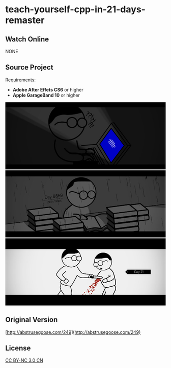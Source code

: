 # teach-yourself-cpp-in-21-days-remaster

## Watch Online

NONE

## Source Project

Requirements:

* **Adobe After Effets CS6** or higher
* **Apple GarageBand 10** or higher

![](img/Teach_Yourself_Cpp_in_21_Days_(0.00.29.18).jpg)
![](img/Teach_Yourself_Cpp_in_21_Days_(0.00.42.01).jpg)
![](img/Teach_Yourself_Cpp_in_21_Days_(0.00.59.14).jpg)

## Original Version

[http://abstrusegoose.com/249](http://abstrusegoose.com/249)

## License

[CC BY-NC 3.0 CN](https://creativecommons.org/licenses/by-nc/3.0/cn/)
